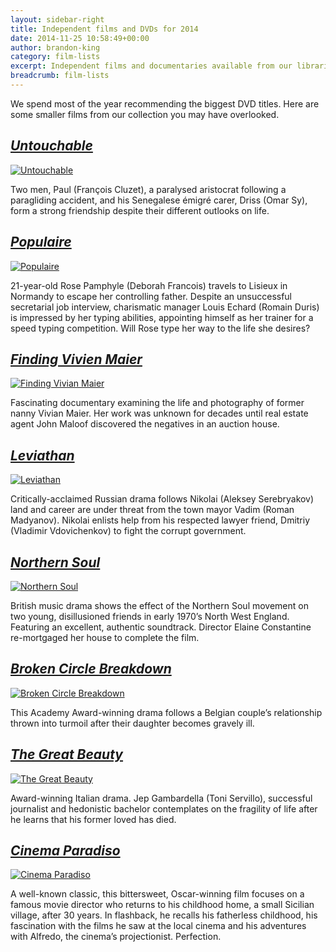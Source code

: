 ```yaml
---
layout: sidebar-right
title: Independent films and DVDs for 2014
date: 2014-11-25 10:58:49+00:00
author: brandon-king
category: film-lists
excerpt: Independent films and documentaries available from our libraries.
breadcrumb: film-lists
---
```

We spend most of the year recommending the biggest DVD titles. Here are some smaller films from our collection you may have overlooked.

## [<cite>Untouchable</cite>](http://suffolk.spydus.co.uk/cgi-bin/spydus.exe/ENQ/OPAC/BIBENQ/15551506?QRY=CTIBIB%3C%20IRN(17248807)&QRYTEXT=Untouchable%20%5Bvideorecording%5D)

[![Untouchable](http://suffolklibraries.co.uk/wp-content/uploads/2014/11/untouchable.jpg)](http://suffolk.spydus.co.uk/cgi-bin/spydus.exe/ENQ/OPAC/BIBENQ/15551506?QRY=CTIBIB%3C%20IRN(17248807)&QRYTEXT=Untouchable%20%5Bvideorecording%5D)

Two men, Paul (François Cluzet), a paralysed aristocrat following a paragliding accident, and his Senegalese émigré carer, Driss (Omar Sy), form a strong friendship despite their different outlooks on life.

## [<cite>Populaire</cite>](http://suffolk.spydus.co.uk/cgi-bin/spydus.exe/ENQ/OPAC/BIBENQ/15551848?QRY=CTIBIB%3C%20IRN(25012637)&QRYTEXT=Populaire%20%5Bvideorecording%5D)

[![Populaire](http://suffolklibraries.co.uk/wp-content/uploads/2014/11/populaire.jpg)](http://suffolk.spydus.co.uk/cgi-bin/spydus.exe/ENQ/OPAC/BIBENQ/15551848?QRY=CTIBIB%3C%20IRN(25012637)&QRYTEXT=Populaire%20%5Bvideorecording%5D)

21-year-old Rose Pamphyle (Deborah Francois) travels to Lisieux in Normandy to escape her controlling father. Despite an unsuccessful secretarial job interview, charismatic manager Louis Echard (Romain Duris) is impressed by her typing abilities, appointing himself as her trainer for a speed typing competition. Will Rose type her way to the life she desires?

## [<cite>Finding Vivien Maier</cite>](http://suffolk.spydus.co.uk/cgi-bin/spydus.exe/ENQ/OPAC/BIBENQ/15553386?QRY=CTIBIB%3C%20IRN(42386010)&QRYTEXT=Finding%20Vivian%20Maier%20%5Bvideorecording%5D)

[![Finding Vivian Maier](http://suffolklibraries.co.uk/wp-content/uploads/2014/11/findingvivianmaier.jpg)](http://suffolk.spydus.co.uk/cgi-bin/spydus.exe/ENQ/OPAC/BIBENQ/15553386?QRY=CTIBIB%3C%20IRN(42386010)&QRYTEXT=Finding%20Vivian%20Maier%20%5Bvideorecording%5D)

Fascinating documentary examining the life and photography of former nanny Vivian Maier. Her work was unknown for decades until real estate agent John Maloof discovered the negatives in an auction house.

## [<cite>Leviathan</cite>](http://suffolk.spydus.co.uk/cgi-bin/spydus.exe/ENQ/OPAC/BIBENQ/15554306?QRY=CTIBIB%3C%20IRN(16111601)&QRYTEXT=Leviathan%20%5Bvideorecording%5D)

[![Leviathan](http://suffolklibraries.co.uk/wp-content/uploads/2014/11/leviathandvd.jpg)](http://suffolk.spydus.co.uk/cgi-bin/spydus.exe/ENQ/OPAC/BIBENQ/15554306?QRY=CTIBIB%3C%20IRN(16111601)&QRYTEXT=Leviathan%20%5Bvideorecording%5D)

Critically-acclaimed Russian drama follows Nikolai (Aleksey Serebryakov) land and career are under threat from the town mayor Vadim (Roman Madyanov). Nikolai enlists help from his respected lawyer friend, Dmitriy (Vladimir Vdovichenkov) to fight the corrupt government.

## [<cite>Northern Soul</cite>](http://suffolk.spydus.co.uk/cgi-bin/spydus.exe/ENQ/OPAC/BIBENQ/15554904?QRY=CTIBIB%3C%20IRN(42388055)&QRYTEXT=Northern%20soul%20%5Bvideorecording%5D)

[![Northern Soul](http://suffolklibraries.co.uk/wp-content/uploads/2014/11/northernsoulfilm.jpg)](http://suffolk.spydus.co.uk/cgi-bin/spydus.exe/ENQ/OPAC/BIBENQ/15554904?QRY=CTIBIB%3C%20IRN(42388055)&QRYTEXT=Northern%20soul%20%5Bvideorecording%5D)

British music drama shows the effect of the Northern Soul movement on two young, disillusioned friends in early 1970&#8217;s North West England. Featuring an excellent, authentic soundtrack. Director Elaine Constantine re-mortgaged her house to complete the film.

## [<cite>Broken Circle Breakdown</cite>](http://suffolk.spydus.co.uk/cgi-bin/spydus.exe/ENQ/OPAC/BIBENQ/15555860?QRY=CTIBIB%3C%20IRN(19765815)&QRYTEXT=The%20broken%20circle%20breakdown%20%5Bvideorecording%5D)

[![Broken Circle Breakdown](http://suffolklibraries.co.uk/wp-content/uploads/2014/11/brokencircle.jpg)](http://suffolk.spydus.co.uk/cgi-bin/spydus.exe/ENQ/OPAC/BIBENQ/15555860?QRY=CTIBIB%3C%20IRN(19765815)&QRYTEXT=The%20broken%20circle%20breakdown%20%5Bvideorecording%5D)

This Academy Award-winning drama follows a Belgian couple&#8217;s relationship thrown into turmoil after their daughter becomes gravely ill.

## [<cite>The Great Beauty</cite>](http://suffolk.spydus.co.uk/cgi-bin/spydus.exe/ENQ/OPAC/BIBENQ/15556676?QRY=CTIBIB%3C%20IRN(27790566)&QRYTEXT=The%20great%20beauty%20%5Bvideorecording%5D)

[![The Great Beauty](http://suffolklibraries.co.uk/wp-content/uploads/2014/11/greatbeauty.jpg)](http://suffolk.spydus.co.uk/cgi-bin/spydus.exe/ENQ/OPAC/BIBENQ/15556676?QRY=CTIBIB%3C%20IRN(27790566)&QRYTEXT=The%20great%20beauty%20%5Bvideorecording%5D)

Award-winning Italian drama. Jep Gambardella (Toni Servillo), successful journalist and hedonistic bachelor contemplates on the fragility of life after he learns that his former loved has died.

## [<cite>Cinema Paradiso</cite>](http://suffolk.spydus.co.uk/cgi-bin/spydus.exe/ENQ/OPAC/BIBENQ/15557705?QRY=CTIBIB%3C%20IRN(23532006)&QRYTEXT=Cinema%20Paradiso%20%5Bvideorecording%5D)

[![Cinema Paradiso](http://suffolklibraries.co.uk/wp-content/uploads/2014/11/cinemaparadiso.jpg)](http://suffolk.spydus.co.uk/cgi-bin/spydus.exe/ENQ/OPAC/BIBENQ/15557705?QRY=CTIBIB%3C%20IRN(23532006)&QRYTEXT=Cinema%20Paradiso%20%5Bvideorecording%5D)

A well-known classic, this bittersweet, Oscar-winning film focuses on a famous movie director who returns to his childhood home, a small Sicilian village, after 30 years. In flashback, he recalls his fatherless childhood, his fascination with the films he saw at the local cinema and his adventures with Alfredo, the cinema&#8217;s projectionist. Perfection.

